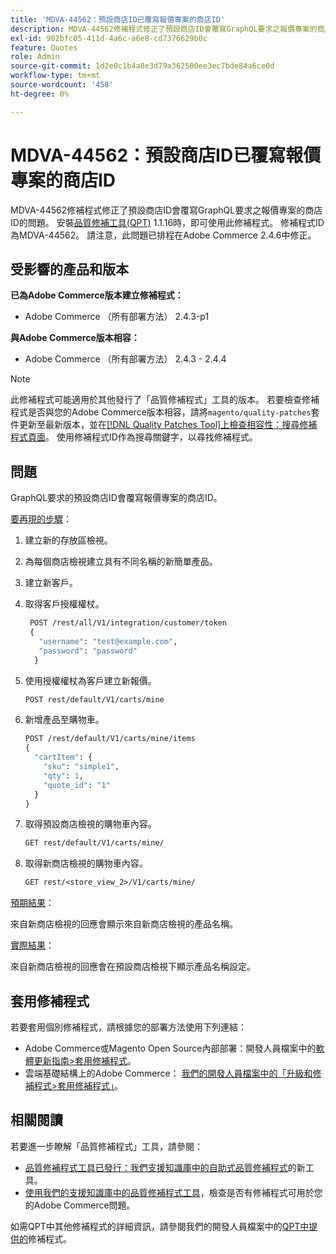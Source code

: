```yaml
---
title: 'MDVA-44562：預設商店ID已覆寫報價專案的商店ID'
description: MDVA-44562修補程式修正了預設商店ID會覆寫GraphQL要求之報價專案的商店ID的問題。 安裝[Quality Patches Tool (QPT)](/help/announcements/adobe-commerce-announcements/magento-quality-patches-released-new-tool-to-self-serve-quality-patches.md) 1.1.16後，即可使用此修補程式。 修補程式ID為MDVA-44562。 請注意，此問題已排程在Adobe Commerce 2.4.6中修正。
exl-id: 902bfc05-411d-4a6c-a6e8-cd7376629b0c
feature: Quotes
role: Admin
source-git-commit: 1d2e0c1b4a8e3d79a362500ee3ec7bde84a6ce0d
workflow-type: tm+mt
source-wordcount: '458'
ht-degree: 0%

---
```


# MDVA-44562：預設商店ID已覆寫報價專案的商店ID

MDVA-44562修補程式修正了預設商店ID會覆寫GraphQL要求之報價專案的商店ID的問題。 安裝[品質修補工具(QPT)](/help/announcements/adobe-commerce-announcements/magento-quality-patches-released-new-tool-to-self-serve-quality-patches.md) 1.1.16時，即可使用此修補程式。 修補程式ID為MDVA-44562。 請注意，此問題已排程在Adobe Commerce 2.4.6中修正。

## 受影響的產品和版本

**已為Adobe Commerce版本建立修補程式：**

* Adobe Commerce （所有部署方法） 2.4.3-p1

**與Adobe Commerce版本相容：**

* Adobe Commerce （所有部署方法） 2.4.3 - 2.4.4

>[!NOTE]
>
>此修補程式可能適用於其他發行了「品質修補程式」工具的版本。 若要檢查修補程式是否與您的Adobe Commerce版本相容，請將`magento/quality-patches`套件更新至最新版本，並在[[!DNL Quality Patches Tool]上檢查相容性：搜尋修補程式頁面](https://devdocs.magento.com/quality-patches/tool.html#patch-grid)。 使用修補程式ID作為搜尋關鍵字，以尋找修補程式。

## 問題

GraphQL要求的預設商店ID會覆寫報價專案的商店ID。

<u>要再現的步驟</u>：

1. 建立新的存放區檢視。
1. 為每個商店檢視建立具有不同名稱的新簡單產品。
1. 建立新客戶。
1. 取得客戶授權權杖。

   ```GraphQL
    POST /rest/all/V1/integration/customer/token
    {
      "username": "test@example.com",
      "password": "password"
     }
   ```

1. 使用授權權杖為客戶建立新報價。

   ```GraphQL
   POST rest/default/V1/carts/mine
   ```

1. 新增產品至購物車。

   ```GraphQL
   POST /rest/default/V1/carts/mine/items
   {
     "cartItem": {
       "sku": "simple1",
       "qty": 1,
       "quote_id": "1"
     }
   }
   ```

1. 取得預設商店檢視的購物車內容。

   ```GraphQL
   GET rest/default/V1/carts/mine/
   ```

1. 取得新商店檢視的購物車內容。

   ```GraphQL
   GET rest/<store_view_2>/V1/carts/mine/
   ```

<u>預期結果</u>：

來自新商店檢視的回應會顯示來自新商店檢視的產品名稱。

<u>實際結果</u>：

來自新商店檢視的回應會在預設商店檢視下顯示產品名稱設定。

## 套用修補程式

若要套用個別修補程式，請根據您的部署方法使用下列連結：

* Adobe Commerce或Magento Open Source內部部署：開發人員檔案中的[軟體更新指南>套用修補程式](https://devdocs.magento.com/guides/v2.4/comp-mgr/patching/mqp.html)。
* 雲端基礎結構上的Adobe Commerce： [我們的開發人員檔案中的「升級和修補程式>套用修補程式」](https://devdocs.magento.com/cloud/project/project-patch.html)。

## 相關閱讀

若要進一步瞭解「品質修補程式」工具，請參閱：

* [品質修補程式工具已發行：我們支援知識庫中的自助式品質修補程式](/help/announcements/adobe-commerce-announcements/magento-quality-patches-released-new-tool-to-self-serve-quality-patches.md)的新工具。
* [使用我們的支援知識庫中的品質修補程式工具](/help/support-tools/patches-available-in-qpt-tool/check-patch-for-magento-issue-with-magento-quality-patches.md)，檢查是否有修補程式可用於您的Adobe Commerce問題。

如需QPT中其他修補程式的詳細資訊，請參閱我們的開發人員檔案中的[QPT中提供的](https://devdocs.magento.com/quality-patches/tool.html#patch-grid)修補程式。
